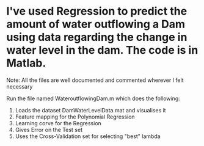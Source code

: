 # I've used Regression to predict the amount of water outflowing a Dam using data regarding the change in water level in the dam. The code is in Matlab.
Note: All the files are well documented and commented wherever I felt necessary

Run the file named WateroutflowingDam.m which does the following:
1. Loads the dataset DamWaterLevelData.mat and visualises it
2. Feature mapping for the Polynomial Regression
3. Learning corve for the Regression
4. Gives Error on the Test set
5. Uses the Cross-Validation set for selecting "best" lambda
